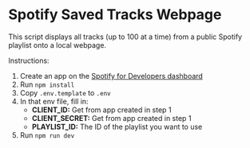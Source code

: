 # Spotify Saved Tracks Webpage

This script displays all tracks (up to 100 at a time) from a public Spotify playlist onto a local webpage.

Instructions:
1. Create an app on the [Spotify for Developers dashboard](https://developer.spotify.com/dashboard/)
2. Run `npm install`
3. Copy `.env.template` to `.env`
4. In that env file, fill in:
   - **CLIENT_ID:** Get from app created in step 1
   - **CLIENT_SECRET:** Get from app created in step 1
   - **PLAYLIST_ID:** The ID of the playlist you want to use
5. Run `npm run dev`
